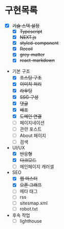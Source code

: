 # 구현목록

- [x] ~~기술 스택 설정~~
    - [x] ~~Typescript~~
    - [x] ~~NEXT.js~~
    - [x] ~~styled-component~~
    - [x] ~~Recoil~~
    - [x] ~~grey-matter~~
    - [x] ~~react-markdown~~
- 기본 구조
    - [x] ~~포스팅 구조~~
    - [x] ~~이미치 처리~~
    - [x] ~~라우팅~~
    - [x] ~~SSG 구성~~
    - [x] ~~댓글~~
    - [x] ~~배포~~
    - [x] ~~도메인 연결~~
    - [ ] 페이지네이션
    - [ ] 관련 포스트
    - [ ] About 페이지
    - [ ] 검색
- UI/UX
    - [x] ~~반응형~~
    - [x] ~~다크모드~~
    - [ ] 메인페이지 캐러셀
- SEO
    - [x] ~~웹 마스터~~
    - [x] ~~오픈 그래프~~
    - [ ] 메타 태그
    - [ ] rss
    - [ ] sitesmap.xml
    - [ ] robot.txt
- 후속 작업
    - [ ] lighthouse
